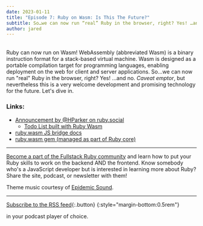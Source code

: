 ```yaml
---
date: 2023-01-11
title: "Episode 7: Ruby on Wasm: Is This The Future?"
subtitle: So…we can now run “real” Ruby in the browser, right? Yes! …and no. Caveat emptor, but nevertheless this is a very welcome development.
author: jared
---
```


<div id="buzzsprout-player-12023881" style="margin-bottom:2rem"></div><script src="https://www.buzzsprout.com/1895262/12023881-7-ruby-on-wasm-is-this-the-future.js?container_id=buzzsprout-player-12023881&player=small" type="text/javascript" charset="utf-8"></script>

Ruby can now run on Wasm! WebAssembly (abbreviated Wasm) is a binary instruction format for a stack-based virtual machine. Wasm is designed as a portable compilation target for programming languages, enabling deployment on the web for client and server applications. So…we can now run "real" Ruby in the browser, right? Yes! …and no. _Caveat emptor_, but nevertheless this is a very welcome development and promising technology for the future. Let's dive in.

### Links:

* [Announcement by @HParker on ruby.social](https://ruby.social/@HParker/109548264460407530)
  * [Todo List built with Ruby Wasm](https://hparker.xyz/ruby_todo.html)
* [ruby.wasm JS bridge docs](https://ruby.github.io/ruby.wasm/JS)
* [ruby.wasm gem (managed as part of Ruby core)](https://github.com/ruby/ruby.wasm)

----

[Become a part of the Fullstack Ruby community](https://www.fullstackruby.dev/) and learn how to put your Ruby skills to work on the backend AND the frontend. Know somebody who's a JavaScript developer but is interested in learning more about Ruby? Share the site, podcast, or newsletter with them!

Theme music courtesy of [Epidemic Sound](https://www.epidemicsound.com/).

----

[<sl-icon library="remixicon" name="Device/rss-fill"></sl-icon> Subscribe to the RSS feed](https://feeds.buzzsprout.com/1895262.rss){:.button}
{:style="margin-bottom:0.5rem"}

in your podcast player of choice.